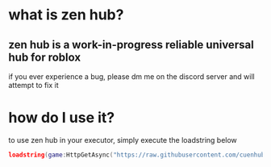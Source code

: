 # what is zen hub?
## zen hub is a work-in-progress reliable universal hub for roblox
if you ever experience a bug, please dm me on the discord server and will attempt to fix it



# how do I use it?
 to use zen hub in your executor, simply execute the loadstring below
```lua
loadstring(game:HttpGetAsync("https://raw.githubusercontent.com/cuenhub/zenhub/main.loader.lua"))()
```


